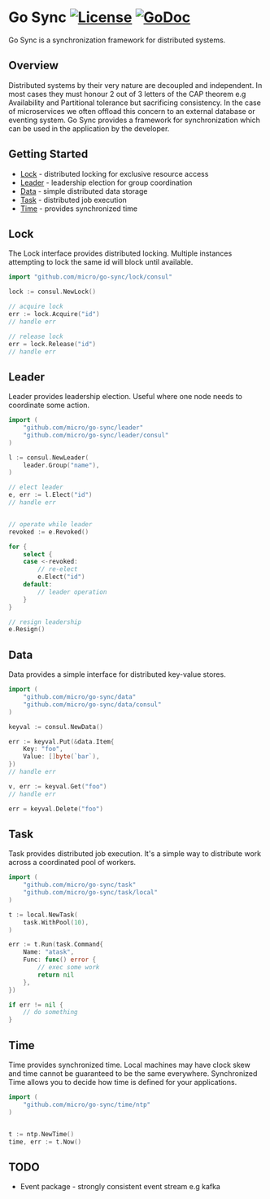 # Go Sync [![License](https://img.shields.io/:license-apache-blue.svg)](https://opensource.org/licenses/Apache-2.0) [![GoDoc](https://godoc.org/github.com/micro/go-sync?status.svg)](https://godoc.org/github.com/micro/go-sync)

Go Sync is a synchronization framework for distributed systems.

## Overview

Distributed systems by their very nature are decoupled and independent. In most cases they must honour 2 out of 3 letters of the CAP theorem 
e.g Availability and Partitional tolerance but sacrificing consistency. In the case of microservices we often offload this concern to 
an external database or eventing system. Go Sync provides a framework for synchronization which can be used in the application by the developer.

## Getting Started

- [Lock](#lock) - distributed locking for exclusive resource access
- [Leader](#leader) - leadership election for group coordination
- [Data](#data) - simple distributed data storage
- [Task](#task) - distributed job execution
- [Time](#time) - provides synchronized time

## Lock

The Lock interface provides distributed locking. Multiple instances attempting to lock the same id will block until available.

```go
import "github.com/micro/go-sync/lock/consul"

lock := consul.NewLock()

// acquire lock
err := lock.Acquire("id")
// handle err

// release lock
err = lock.Release("id")
// handle err
```

## Leader

Leader provides leadership election. Useful where one node needs to coordinate some action.

```go
import (
	"github.com/micro/go-sync/leader"
	"github.com/micro/go-sync/leader/consul"
)

l := consul.NewLeader(
	leader.Group("name"),
)

// elect leader
e, err := l.Elect("id")
// handle err


// operate while leader
revoked := e.Revoked()

for {
	select {
	case <-revoked:
		// re-elect
		e.Elect("id")
	default:
		// leader operation
	}
}

// resign leadership
e.Resign() 
```

## Data

Data provides a simple interface for distributed key-value stores.

```go
import (
	"github.com/micro/go-sync/data"
	"github.com/micro/go-sync/data/consul"
)

keyval := consul.NewData()

err := keyval.Put(&data.Item{
	Key: "foo",
	Value: []byte(`bar`),
})
// handle err

v, err := keyval.Get("foo")
// handle err

err = keyval.Delete("foo")
```

## Task

Task provides distributed job execution. It's a simple way to distribute work across a coordinated pool of workers.

```go
import (
	"github.com/micro/go-sync/task"
	"github.com/micro/go-sync/task/local"
)

t := local.NewTask(
	task.WithPool(10),
)

err := t.Run(task.Command{
	Name: "atask",
	Func: func() error {
		// exec some work
		return nil
	},
})

if err != nil {
	// do something
}
```

## Time

Time provides synchronized time. Local machines may have clock skew and time cannot be guaranteed to be the same everywhere. 
Synchronized Time allows you to decide how time is defined for your applications.

```go
import (
	"github.com/micro/go-sync/time/ntp"
)


t := ntp.NewTime()
time, err := t.Now()
```

## TODO

- Event package - strongly consistent event stream e.g kafka
